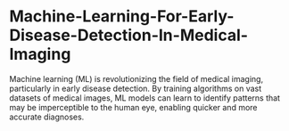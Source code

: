 # Machine-Learning-For-Early-Disease-Detection-In-Medical-Imaging
Machine learning (ML) is revolutionizing the field of medical imaging, particularly in early disease detection. By training algorithms on vast datasets of medical images, ML models can learn to identify patterns that may be imperceptible to the human eye, enabling quicker and more accurate diagnoses.
